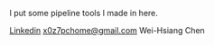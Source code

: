 I put some pipeline tools I made in here.

[Linkedin](https://www.linkedin.com/in/weihsiangchen-fx/)
x0z7pchome@gmail.com
Wei-Hsiang Chen
